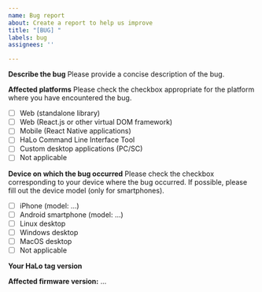 ```yaml
---
name: Bug report
about: Create a report to help us improve
title: "[BUG] "
labels: bug
assignees: ''

---
```


<!-- Thanks for using LibHaLo. Please fill out the form below in order to allow us to understand the issue quicker. -->
**Describe the bug**
Please provide a concise description of the bug.

**Affected platforms**
Please check the checkbox appropriate for the platform where you have encountered the bug.
* [ ] Web (standalone library)
* [ ] Web (React.js or other virtual DOM framework)
* [ ] Mobile (React Native applications)
* [ ] HaLo Command Line Interface Tool
* [ ] Custom desktop applications (PC/SC)
* [ ] Not applicable

**Device on which the bug occurred**
Please check the checkbox corresponding to your device where the bug occurred. If possible, please fill out the device model (only for smartphones).
* [ ] iPhone (model: ...)
* [ ] Android smartphone (model: ...)
* [ ] Linux desktop
* [ ] Windows desktop
* [ ] MacOS desktop
* [ ] Not applicable

**Your HaLo tag version**
<!--
If applicable, please check your HaLo tag version:
on the desktop: by using `halocli version` command;
on the smartphone: please install NFC Tools application (by wakdev), then please scan your HaLo tag in order to collect a sample of the dynamic URL, the version will be denoted in the "v=" query string parameter;
You can leave this field blank if you are not able to check HaLo tag version.
-->
**Affected firmware version:** ...
